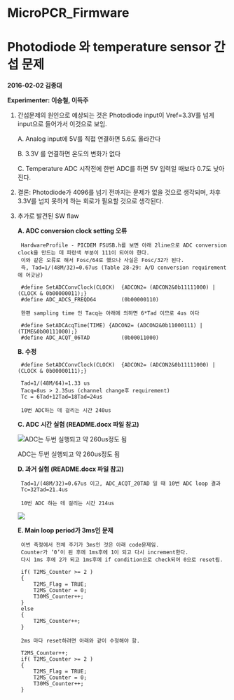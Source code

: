 # MicroPCR_Firmware
# Photodiode 와 temperature sensor 간섭 문제 #

**2016-02-02 김종대**

**Experimenter: 이승철, 이득주**

1. 간섭문제의 원인으로 예상되는 것은 Photodiode input이 Vref=3.3V를 넘게 input으로 들어가서 이것으로 보임.

	A. Analog input에 5V를 직접 연결하면 5.6도 올라간다

	B. 3.3V 를 연결하면 온도의 변화가 없다

	C. Temperature ADC 시작전에 한번 ADC를 하면 5V 입력일 때보다 0.7도 낮아진다.


2. 결론: Photodiode가 4096를 넘기 전까지는 문제가 없을 것으로 생각되며, 차후 3.3V를 넘지 못하게 하는 회로가 필요할 것으로 생각된다.

3. 추가로 발견된 SW flaw

	**A.	ADC conversion clock setting 오류**

		HardwareProfile - PICDEM FSUSB.h를 보면 아래 2line으로 ADC conversion clock을 만드는 데 파란색 부분이 111이 되어야 한다.
		이와 같은 오류로 해서 Fosc/64로 했으나 사실은 Fosc/32가 된다.
		즉, Tad=1/(48M/32)=0.67us (Table 28-29: A/D conversion requirement에 어긋남)

		#define SetADCConvClock(CLOCK)	{ADCON2= (ADCON2&0b11111000) | (CLOCK & 0b00000011);}
		#define ADC_ADCS_FREQD64		(0b00000110)

		한편 sampling time 인 Tacq는 아래에 의하면 6*Tad 이므로 4us 이다
		
		#define SetADCAcqTime(TIME)	{ADCON2= (ADCON2&0b11000111) | (TIME&0b00111000);}
		#define ADC_ACQT_06TAD			(0b00011000)

	**B.	수정**

		#define SetADCConvClock(CLOCK)	{ADCON2= (ADCON2&0b11111000) | (CLOCK & 0b00000111);}

		Tad=1/(48M/64)=1.33 us
		Tacq=8us > 2.35us (channel change후 requirement)
		Tc = 6Tad+12Tad=18Tad=24us

		10번 ADC하는 데 걸리는 시간 240us

	**C.	ADC 시간 실험 (README.docx 파일 참고)**

	![ADC는 두번 실행되고 약 260us정도 됨](http://imgur.com/XbCMSUg)
		
	ADC는 두번 실행되고 약 260us정도 됨
	
	**D.	과거 실험 (README.docx 파일 참고)**

		Tad=1/(48M/32)=0.67us 이고, ADC_ACQT_20TAD 일 때 10번 ADC loop 결과
		Tc=32Tad=21.4us

		10번 ADC 하는 데 걸리는 시간 214us
	![](http://imgur.com/DwTRvIa)

	**E.	Main loop period가 3ms인 문제**

		이번 측정에서 전체 주기가 3ms인 것은 아래 code문제임.
		Counter가 ‘0’이 된 후에 1ms후에 1이 되고 다시 increment한다.
		다시 1ms 후에 2가 되고 1ms후에 if condition으로 check되어 0으로 reset됨.

		if( T2MS_Counter >= 2 )
		{
			T2MS_Flag = TRUE;
			T2MS_Counter = 0;	
			T30MS_Counter++;
		}
		else
		{
			T2MS_Counter++;
		}
		
		2ms 마다 reset하려면 아래와 같이 수정해야 함.
		
		T2MS_Counter++;
		if( T2MS_Counter >= 2 )
		{
			T2MS_Flag = TRUE;
			T2MS_Counter = 0;	
			T30MS_Counter++;
		}
